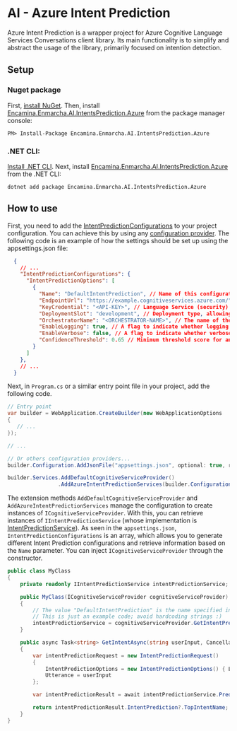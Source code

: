 ﻿# AI - Azure Intent Prediction

Azure Intent Prediction is a wrapper project for Azure Cognitive Language Services Conversations client library. Its main functionality is to simplify and abstract the usage of the library, primarily focused on intention detection.

## Setup

### Nuget package

First, [install NuGet](http://docs.nuget.org/docs/start-here/installing-nuget). Then, install [Encamina.Enmarcha.AI.IntentsPrediction.Azure](ToDo:NugetUrl) from the package manager console:

    PM> Install-Package Encamina.Enmarcha.AI.IntentsPrediction.Azure

### .NET CLI:

[Install .NET CLI](https://learn.microsoft.com/en-us/dotnet/core/tools/). Next, install [Encamina.Enmarcha.AI.IntentsPrediction.Azure](ToDo:NugetUrl) from the .NET CLI:

    dotnet add package Encamina.Enmarcha.AI.IntentsPrediction.Azure

## How to use

First, you need to add the [IntentPredictionConfigurations](./IntentPredictionConfigurations.cs) to your project configuration. You can achieve this by using any [configuration provider](https://learn.microsoft.com/en-us/dotnet/core/extensions/configuration). The following code is an example of how the settings should be set up using the appsettings.json file:

```json
  {
    // ...
    "IntentPredictionConfigurations": {    
      "IntentPredictionOptions": [
        {
          "Name": "DefaultIntentPrediction", // Name of this configuration
          "EndpointUrl": "https://example.cognitiveservices.azure.com/", // Language Service endpoint's url
          "KeyCredential": "<API-KEY>", // Language Service (security) key
          "DeploymentSlot": "development", // Deployment type, allowing the 'test' and 'prod' ('production' works as well)
          "OrchestratorName": "<ORCHESTRATOR-NAME>", // The name of the Orchestrator to use as intent prediction service from Azure
          "EnableLogging": true, // A flag to indicate whether logging is enabled
          "EnableVerbose": false, // A flag to indicate whether verbose mode is enabled
          "ConfidenceThreshold": 0.65 // Minimum threshold score for answers, value ranges from 0 to 1
        }
      ]
    },
    // ...
  }
```
Next, in `Program.cs` or a similar entry point file in your project, add the following code.

```csharp
// Entry point
var builder = WebApplication.CreateBuilder(new WebApplicationOptions
{
   // ...
});

// ...

// Or others configuration providers...
builder.Configuration.AddJsonFile("appsettings.json", optional: true, reloadOnChange: true); 

builder.Services.AddDefaultCognitiveServiceProvider()
                .AddAzureIntentPredictionServices(builder.Configuration);
```

The extension methods `AddDefaultCognitiveServiceProvider` and `AddAzureIntentPredictionServices` manage the configuration to create instances of `ICognitiveServiceProvider`. With this, you can retrieve instances of `IIntentPredictionService` (whose implementation is [IntentPredictionService](./IntentPredictionService.cs)). As seen in the `appsettings.json`, `IntentPredictionConfigurations` is an array, which allows you to generate different Intent Prediction configurations and retrieve information based on the `Name` parameter. You can inject `ICognitiveServiceProvider` through the constructor.

```csharp
public class MyClass
{
    private readonly IIntentPredictionService intentPredictionService;

    public MyClass(ICognitiveServiceProvider cognitiveServiceProvider)
    {
        // The value "DefaultIntentPrediction" is the name specified in the JSON from the previous code.
        // This is just an example code; avoid hardcoding strings :)
        intentPredictionService = cognitiveServiceProvider.GetIntentPredictionService("DefaultIntentPrediction");
    }

    public async Task<string> GetIntentAsync(string userInput, CancellationToken cancellationToken)
    {
        var intentPredictionRequest = new IntentPredictionRequest()
        {
            IntentPredictionOptions = new IntentPredictionOptions() { Language = CultureInfo.CurrentCulture },
            Utterance = userInput
        };

        var intentPredictionResult = await intentPredictionService.PredictIntentAsync(intentPredictionRequest, cancellationToken);

        return intentPredictionResult.IntentPrediction?.TopIntentName;
    }
}
```